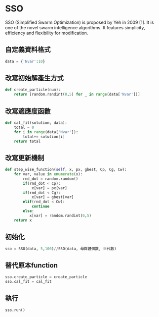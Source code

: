 # SSO
SSO (Simplified Swarm Optimization) is proposed by Yeh in 2009 [1]. It is one of the novel swarm intelligence algorithms. It features simplicity, efficiency and flexibility for modification.

## 自定義資料格式
```python
data = {'Nvar':10} 
```
## 改寫初始解產生方式
```python
def create_particle(num):
    return [random.randint(0,5) for _ in range(data['Nvar'])]
```
## 改寫適應度函數
```python
def cal_fit(solution, data):
    total = 0
    for i in range(data['Nvar']):    
        total+= solution[i]
    return total 
```
## 改寫更新機制
```python
def step_wise_function(self, x, px, gbest, Cp, Cg, Cw):
    for var, value in enumerate(x):
        rnd_dot = random.random()
        if(rnd_dot < Cp):
            x[var] = px[var]
        if(rnd_dot < Cg):
            x[var] = gbest[var]
        elif(rnd_dot < Cw):
            continue
        else:
           x[var] = random.randint(0,5)
    return x
```
## 初始化
```python
sso = SSO(data, 5,100)//SSO(data, 母群體個數, 世代數)
```
## 替代原本function
```python
sso.create_particle = create_particle
sso.cal_fit = cal_fit
```
## 執行
```python
sso.run()
```



